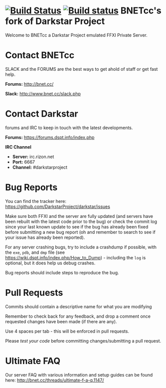 [![Build Status](https://travis-ci.org/bnetcc/darkstar.svg?branch=BNETcc-Live)](https://travis-ci.org/bnetcc/darkstar)
[![Build status](https://ci.appveyor.com/api/projects/status/fs3hpjwbpnlpbjlo/branch/BNETcc-Live?svg=true)](https://ci.appveyor.com/project/Ninjistix/darkstar-br4ck/branch/BNETcc-Live)
BNETcc's fork of Darkstar Project
========
Welcome to BNETcc a Darkstar Project emulated FFXI Private Server.

Contact BNETcc
========
SLACK and the FORUMS are the best ways to get ahold of staff or get fast help.

**Forums:** http://bnet.cc/

**Slack:** http://www.bnet.cc/slack.php

Contact Darkstar
========
 forums and IRC to keep in touch with the latest developments.

**Forums:** https://forums.dspt.info/index.php

**IRC Channel**
 * **Server:** irc.rizon.net
 * **Port:** 6667
 * **Channel:** #darkstarproject

Bug Reports
========
You can find the tracker here: https://github.com/DarkstarProject/darkstar/issues

Make sure both FFXI and the server are fully updated (and servers have been rebuilt with the latest code prior to the bug) or check the commit log since your last known update to see if the bug has already been fixed before submitting a new bug report (oh and remember to search to see if your issue has already been reported).

For any server crashing bugs, try to include a crashdump if possible, with the ```exe```, ```pdb```, and ```dmp``` file (see https://wiki.dspt.info/index.php/How_to_Dump) - including the ```log``` is optional, but it does help us debug crashes.

Bug reports should include steps to reproduce the bug.

Pull Requests
========
Commits should contain a descriptive name for what you are modifying

Remember to check back for any feedback, and drop a comment once requested changes have been made (if there are any).

Use 4 spaces per tab - this will be enforced in pull requests.

Please *test your code* before committing changes/submitting a pull request.

Ultimate FAQ
========
Our server FAQ with various information and setup guides can be found here:
http://bnet.cc/threads/ultimate-f-a-q.1147/
